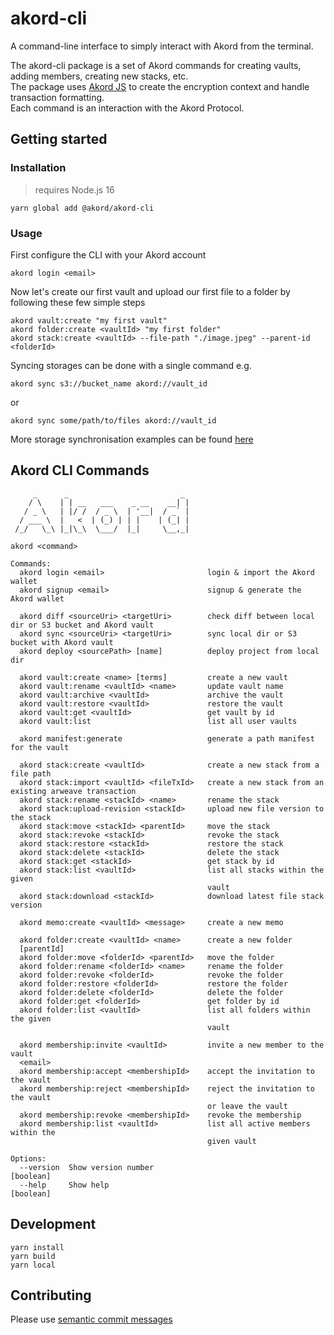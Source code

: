 # akord-cli
A command-line interface to simply interact with Akord from the terminal.

The akord-cli package is a set of Akord commands for creating vaults, adding members, creating new stacks, etc.\
The package uses [Akord JS](https://www.npmjs.com/package/@akord/akord-js) to create the encryption context and handle transaction formatting.\
Each command is an interaction with the Akord Protocol.

## Getting started
### Installation
> requires Node.js 16
```
yarn global add @akord/akord-cli
```
### Usage
First configure the CLI with your Akord account
```
akord login <email>
```
Now let's create our first vault and upload our first file to a folder by following these few simple steps
```
akord vault:create "my first vault"
akord folder:create <vaultId> "my first folder"
akord stack:create <vaultId> --file-path "./image.jpeg" --parent-id <folderId>
```

Syncing storages can be done with a single command e.g.
```
akord sync s3://bucket_name akord://vault_id
```
or
```
akord sync some/path/to/files akord://vault_id
```
More storage synchronisation examples can be found
[here](https://github.com/Akord-com/recipes/tree/main/sync)

## Akord CLI Commands
```
     _      _                         _
    / \    | | __   ___    _ __    __| |
   / _ \   | |/ /  / _ \  | '__|  / _` |
  / ___ \  |   <  | (_) | | |    | (_| |
 /_/   \_\ |_|\_\  \___/  |_|     \__,_|

akord <command>

Commands:
  akord login <email>                       login & import the Akord wallet
  akord signup <email>                      signup & generate the Akord wallet

  akord diff <sourceUri> <targetUri>        check diff between local dir or S3 bucket and Akord vault
  akord sync <sourceUri> <targetUri>        sync local dir or S3 bucket with Akord vault
  akord deploy <sourcePath> [name]          deploy project from local dir 

  akord vault:create <name> [terms]         create a new vault
  akord vault:rename <vaultId> <name>       update vault name
  akord vault:archive <vaultId>             archive the vault
  akord vault:restore <vaultId>             restore the vault
  akord vault:get <vaultId>                 get vault by id
  akord vault:list                          list all user vaults

  akord manifest:generate                   generate a path manifest for the vault

  akord stack:create <vaultId>              create a new stack from a file path
  akord stack:import <vaultId> <fileTxId>   create a new stack from an existing arweave transaction
  akord stack:rename <stackId> <name>       rename the stack
  akord stack:upload-revision <stackId>     upload new file version to the stack
  akord stack:move <stackId> <parentId>     move the stack
  akord stack:revoke <stackId>              revoke the stack
  akord stack:restore <stackId>             restore the stack
  akord stack:delete <stackId>              delete the stack
  akord stack:get <stackId>                 get stack by id
  akord stack:list <vaultId>                list all stacks within the given
                                            vault
  akord stack:download <stackId>            download latest file stack version

  akord memo:create <vaultId> <message>     create a new memo

  akord folder:create <vaultId> <name>      create a new folder
  [parentId]
  akord folder:move <folderId> <parentId>   move the folder
  akord folder:rename <folderId> <name>     rename the folder
  akord folder:revoke <folderId>            revoke the folder
  akord folder:restore <folderId>           restore the folder
  akord folder:delete <folderId>            delete the folder
  akord folder:get <folderId>               get folder by id
  akord folder:list <vaultId>               list all folders within the given
                                            vault

  akord membership:invite <vaultId>         invite a new member to the vault
  <email>
  akord membership:accept <membershipId>    accept the invitation to the vault
  akord membership:reject <membershipId>    reject the invitation to the vault
                                            or leave the vault
  akord membership:revoke <membershipId>    revoke the membership
  akord membership:list <vaultId>           list all active members within the
                                            given vault

Options:
  --version  Show version number                                       [boolean]
  --help     Show help                                                 [boolean]
```

## Development
```
yarn install
yarn build
yarn local
```

## Contributing

Please use [semantic commit messages](https://gist.github.com/joshbuchea/6f47e86d2510bce28f8e7f42ae84c716)
